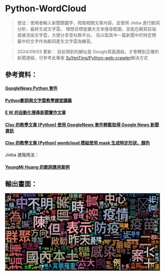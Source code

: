 # Python-WordCloud
> 想法：使用者輸入新聞關鍵字，爬取相關文章內容，並使用 Jieba 進行斷詞分析，最終生成文字雲。
> 理想目標是擴大文本搜尋範圍，並能在網頁前端直接渲染文字雲，方便分享至社群平台。
> 先以取其中一篇新聞中的特定標籤中的文字作為斷詞產生文字雲為練習。

> 2024/09/03 更新：
> 目前得到的網址是 Google頁面連結，才會轉到正確的新聞連結，可參考此專案 [SuYenTing/Python-web-crawler](https://github.com/SuYenTing/Python-web-crawler)解決方式

## 參考資料：

#### [GoogleNews Python 套件](https://pypi.org/project/GoogleNews/)
#### [Python斷詞與文字雲教學課堂講義](http://120.108.221.55/PROFCHWU/dctai/index.php)
#### [E W 的自動化搜尋新聞實作文章](http://13.231.129.69/2020/11/11/python-googlenews/)
#### [Clay 的教學文章 [Python] 使用 GoogleNews 套件輕鬆取得 Google News 新聞資訊](https://clay-atlas.com/blog/2019/10/14/python-chinese-tutorial-googlenews-package/)
#### [Clay 的教學文章 [Python] wordcloud 模組使用 mask 生成特定形狀、顏色](https://clay-atlas.com/blog/2020/04/24/python-cn-package-note-wordcloud-mask-background/)
Jieba 進階用法：
#### [YoungMi Huang 的歌詞應用案例](https://github.com/youngmihuang/lyrics_application)


## 輸出畫面：

![](/img/2021-05-13-疫情.png)